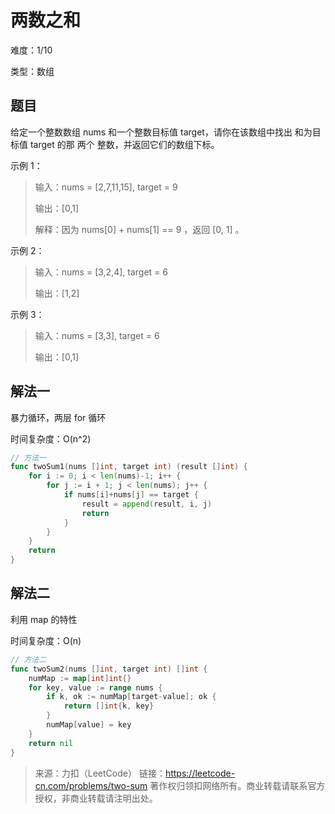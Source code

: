 # 两数之和

难度：1/10

类型：数组

## 题目
给定一个整数数组 nums 和一个整数目标值 target，请你在该数组中找出 和为目标值 target  的那 两个 整数，并返回它们的数组下标。

示例 1：

> 输入：nums = [2,7,11,15], target = 9
> 
> 输出：[0,1]
> 
> 解释：因为 nums[0] + nums[1] == 9 ，返回 [0, 1] 。

示例 2：

> 输入：nums = [3,2,4], target = 6
> 
> 输出：[1,2] 

示例 3：

> 输入：nums = [3,3], target = 6
> 
> 输出：[0,1]


## 解法一
暴力循环，两层 for 循环

时间复杂度：O(n^2)

```go
// 方法一
func twoSum1(nums []int, target int) (result []int) {
	for i := 0; i < len(nums)-1; i++ {
		for j := i + 1; j < len(nums); j++ {
			if nums[i]+nums[j] == target {
				result = append(result, i, j)
				return
			}
		}
	}
	return
}
```

## 解法二

利用 map 的特性

时间复杂度：O(n)

```go
// 方法二
func twoSum2(nums []int, target int) []int {
	numMap := map[int]int{}
	for key, value := range nums {
		if k, ok := numMap[target-value]; ok {
			return []int{k, key}
		}
		numMap[value] = key
	}
	return nil
}
```

> 来源：力扣（LeetCode）
链接：https://leetcode-cn.com/problems/two-sum
著作权归领扣网络所有。商业转载请联系官方授权，非商业转载请注明出处。
